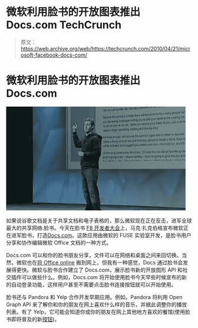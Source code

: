# 微软利用脸书的开放图表推出 Docs.com TechCrunch

> 原文：<https://web.archive.org/web/https://techcrunch.com/2010/04/21/microsoft-facebook-docs-com/>

# 微软利用脸书的开放图表推出 Docs.com

![](img/6e177ed71815c80b2a548b9288552185.png)

如果说谷歌文档是关于共享文档和电子表格的，那么微软现在正在反击，进军全球最大的共享网络:脸书。今天在脸书 [F8 开发者大会](https://web.archive.org/web/20221206151401/https://beta.techcrunch.com/2010/04/21/hacking-the-graph-live-from-facebooks-f8-conference/)上，马克·扎克伯格宣布微软正在进军脸书，打造[Docs.com](https://web.archive.org/web/20221206151401/http://docs.com/)。这款应用由微软的 FUSE 实验室开发，是脸书用户分享和协作编辑微软 Office 文档的一种方式。

Docs.com 可以和你的脸书朋友分享，文件可以在网络和桌面之间来回切换。当然，微软也在[将 Office online](https://web.archive.org/web/20221206151401/https://beta.techcrunch.com/2009/09/17/imitation-isnt-always-flattery-microsoft-previews-google-apps-killer-to-beta-testers/) 搬到网上，但我有一种感觉，Docs 通过脸书会发展得更快。微软与脸书合作建立了 Docs.com，展示脸书新的开放图形 API 和社交插件可以做些什么。例如，Docs.com 将开始使用脸书今天早些时候宣布的新的自动登录功能，这样用户甚至不需要点击脸书连接按钮就可以开始使用。

脸书还与 Pandora 和 Yelp 合作开发早期应用。例如，Pandora 将利用 Open Graph API 来了解你和你的朋友在网上喜欢什么样的音乐，并据此调整你的播放列表。有了 Yelp，它可能会知道你或你的朋友在网上其他地方喜欢的餐馆(使用脸书即将普及的新[按钮](https://web.archive.org/web/20221206151401/https://beta.techcrunch.com/2010/04/21/facebook-like-button/))。